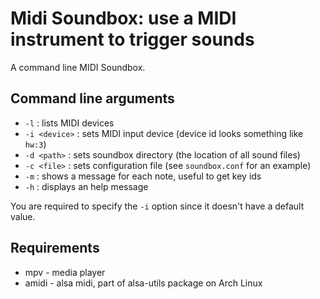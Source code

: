 # Midi Soundbox: use a MIDI instrument to trigger sounds

A command line MIDI Soundbox.

## Command line arguments

* `-l` : lists MIDI devices
* `-i <device>` : sets MIDI input device (device id looks something like `hw:3`)
* `-d <path>` : sets soundbox directory (the location of all sound files)
* `-c <file>` : sets configuration file (see `soundbox.conf` for an example)
* `-m` : shows a message for each note, useful to get key ids
* `-h` : displays an help message

You are required to specify the `-i` option since it doesn't have a default value.

## Requirements

* mpv - media player
* amidi - alsa midi, part of alsa-utils package on Arch Linux
